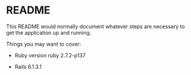 # README

This README would normally document whatever steps are necessary to get the
application up and running.

Things you may want to cover:

* Ruby version  ruby 2.7.2-p137

* Rails 6.1.3.1